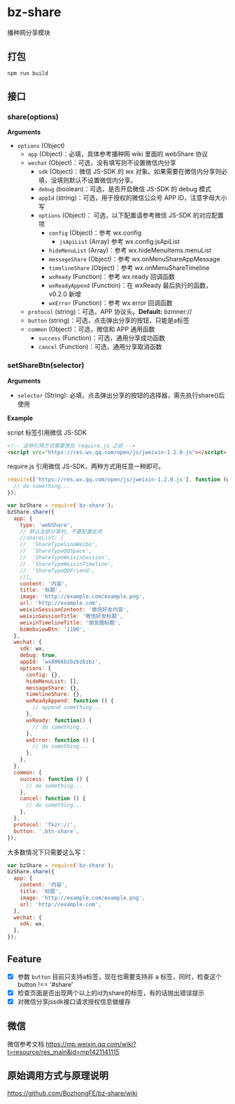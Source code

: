 # bz-share
播种网分享模块

## 打包

```shell
npm run build
```

## 接口

### share(options)

**Arguments**

- `options` (Object)
  - `app` (Object)：必填，具体参考播种网 wiki 里面的 webShare 协议
  - `wechat` (Object)：可选，没有填写则不设置微信内分享
    - `sdk` (Object)：微信 JS-SDK 的 wx 对象。如果需要在微信内分享则必填，没填则默认不设置微信内分享。
    - `debug` (boolean)：可选，是否开启微信 JS-SDK 的 debug 模式
    - `appId` (string)：可选，用于授权的微信公众号 APP ID，注意字母大小写
    - `options` (Object)： 可选，以下配置请参考微信 JS-SDK 的对应配置项
      - `config` (Object)：参考 wx.config
        - `jsApiList` (Array) 参考 wx.config.jsApiList
      - `hideMenuList` (Array)：参考 wx.hideMenuItems.menuList
      - `messageShare` (Object)：参考 wx.onMenuShareAppMessage
      - `timelineShare` (Object)：参考 wx.onMenuShareTimeline
      - `wxReady` (Function)：参考 wx.ready 回调函数
      - `wxReadyAppend` (Function)：在 wxReady 最后执行的函数，v0.2.0 新增
      - `wxError` (Function)：参考 wx.error 回调函数
  - `protocol` (string)：可选，APP 协议头。**Default:** bzinner://
  - `button` (string)：可选，点击弹出分享的按钮，只能是a标签
  - `common` (Object)：可选，微信和 APP 通用函数
    - `success` (Function)：可选，通用分享成功函数
    - `cancel` (Function)：可选，通用分享取消函数

### setShareBtn(selector)

**Arguments**

- `selector` (String): 必填，点击弹出分享的按钮的选择器，需先执行share()后使用

**Example**

script 标签引用微信 JS-SDK
```html
<!-- 这种引用方式需要放在 require.js 之前 -->
<script src="https://res.wx.qq.com/open/js/jweixin-1.2.0.js"></script>
```

require.js 引用微信 JS-SDK，两种方式用任意一种即可。
```javascript
require(['https://res.wx.qq.com/open/js/jweixin-1.2.0.js'], function (wx) {
  // do something...
});
```

```javascript
var bzShare = require('bz-share');
bzShare.share({
  app: {
    type: 'webShare',
    // 默认全部分享时，不要配置此项
    //shareList: [
    //  'ShareTypeSinaWeibo',
    //  'ShareTypeQQSpace',
    //  'ShareTypeWeixinSession',
    //  'ShareTypeWeixinTimeline',
    //  'ShareTypeQQFriend',
    //],
    content: '内容',
    title: '标题',
    image: 'http://example.com/example.png',
    url: 'http://example.com',
    weixinSessionContent: '微信好友内容', 
    weixinSessionTitle: '微信好友标题', 
    weixinTimelineTitle: '朋友圈标题',
    bzWebviewBtn: '1100',
  },
  wechat: {
    sdk: wx,
    debug: true,
    appId: 'wx0066bzbzbzbzbz',
    options: {
      config: {},
      hideMenuList: [],
      messageShare: {},
      timelineShare: {},
      wxReadyAppend: function () {
        // append something...
      },
      wxReady: function() {
        // do something...
      },
      wxError: function () {
        // do something...
      },
    },
  },
  common: {
    success: function () {
      // do something...
    },
    cancel: function () {
      // do something...
    },
  },
  protocol: 'fkzr://',
  button: '.btn-share',
});
```

大多数情况下只需要这么写：
```javascript
var bzShare = require('bz-share');
bzShare.share({
  app: {
    content: '内容',
    title: '标题',
    image: 'http://example.com/example.png',
    url: 'http://example.com',
  },
  wechat: {
    sdk: wx,
  },
});
```

## Feature

* [x] 参数 `button` 目前只支持a标签，现在也需要支持非 a 标签，同时，检查这个 button !== '#share'
* [x] 检查页面是否出现两个以上的id为share的标签，有的话抛出错误提示
* [x] 对微信分享jssdk接口请求授权信息做缓存

## 微信

微信参考文档 https://mp.weixin.qq.com/wiki?t=resource/res_main&id=mp1421141115

## 原始调用方式与原理说明

https://github.com/BozhongFE/bz-share/wiki
